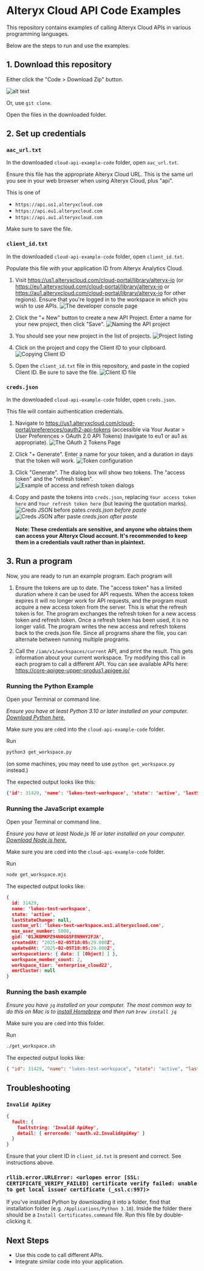 # Alteryx Cloud API Code Examples

This repository contains examples of calling Alteryx Cloud APIs in various programming languages.

Below are the steps to run and use the examples.

## 1. Download this repository

Either click the "Code > Download Zip" button.

![alt text](images/download.png)

Or, use `git clone`.

Open the files in the downloaded folder.

## 2. Set up credentials

### `aac_url.txt`

In the downloaded `cloud-api-example-code` folder, open `aac_url.txt`.

Ensure this file has the appropriate Alteryx Cloud URL. This is the same url you see in your web browser when using Alteryx Cloud, plus "api".

This is one of

- `https://api.us1.alteryxcloud.com`
- `https://api.eu1.alteryxcloud.com`
- `https://api.au1.alteryxcloud.com`

Make sure to save the file.

### `client_id.txt`

In the downloaded `cloud-api-example-code` folder, open `client_id.txt`.

Populate this file with your application ID from Alteryx Analytics Cloud.

1. Visit <https://us1.alteryxcloud.com/cloud-portal/library/alteryx-io> (or <https://eu1.alteryxcloud.com/cloud-portal/library/alteryx-io> or <https://au1.alteryxcloud.com/cloud-portal/library/alteryx-io> for other regions). Ensure that you're logged in to the workspace in which you wish to use APIs. ![The developer console page](images/devConsole.png)

1. Click the "+ New" button to create a new API Project. Enter a name for your new project, then click "Save". ![Naming the API project](images/newProject.png)

1. You should see your new project in the list of projects. ![Project listing](images/listOfProjects.png)

1. Click on the project and copy the Client ID to your clipboard. ![Copying Client ID](images/copyingClientId.png)

1. Open the `client_id.txt` file in this repository, and paste in the copied Client ID. Be sure to save the file. ![Client ID file](images/clientIdFile.png)

### `creds.json`

In the downloaded `cloud-api-example-code` folder, open `creds.json`.

This file will contain authentication credentials.

1. Navigate to <https://us1.alteryxcloud.com/cloud-portal/preferences/oauth2-api-tokens> (accessible via Your Avatar > User Preferences > OAuth 2.0 API Tokens) (navigate to eu1 or au1 as appropriate). ![The OAuth 2 Tokens Page](images/oauth2Tokens.png)

1. Click "+ Generate". Enter a name for your token, and a duration in days that the token will work. ![Token configuration](images/tokenConfig.png)

1. Click "Generate". The dialog box will show two tokens. The "access token" and the "refresh token". ![Example of access and refresh token dialogs](images/accessRefreshTokenBox.png)

1. Copy and paste the tokens into `creds.json`, replacing `Your access token here` and `Your refresh token here` (but leaving the quotation marks).
![Creds JSON before pates](images/credsJSONBeforePaste.png)
*creds.json before paste*
![Creds JSON after paste](images/credsJSONAfterPaste.png)
*creds.json after paste*\
\
**Note: These credentials are sensitive, and anyone who obtains them can access your Alteryx Cloud account. It's recommended to keep them in a credentials vault rather than in plaintext.**

## 3. Run a program

Now, you are ready to run an example program. Each program will

1. Ensure the tokens are up to date. The "access token" has a limited duration where it can be used for API requests. When the access token expires it will no longer work for API requests, and the program must acquire a new access token from the server. This is what the refresh token is for. The program exchanges the refresh token for a new access token and refresh token. Once a refresh token has been used, it is no longer valid. The program writes the new access and refresh tokens back to the creds.json file. Since all programs share the file, you can alternate between running multiple programs.

1. Call the `/iam/v1/workspaces/current` API, and print the result. This gets information about your current workspace. Try modifying this call in each program to call a different API. You can see available APIs here: <https://core-apigee-upper-produs1.apigee.io/>

### Running the Python Example

Open your Terminal or command line.

*Ensure you have at least Python 3.10 or later installed on your computer. [Download Python here.](https://www.python.org/downloads/)*

Make sure you are `cd`ed into the `cloud-api-example-code` folder.

Run

```bash
python3 get_workspace.py
```

(on some machines, you may need to use `python get_workspace.py` instead.)

The expected output looks like this:

```json
{'id': 31429, 'name': 'lukes-test-workspace', 'state': 'active', 'lastStateChange': None, 'custom_url': 'lukes-test-workspace.us1.alteryxcloud.com', 'max_user_number': 5000, 'gid': '01JKBMKPZ94N0GG5F8N9HY2FJA', 'createdAt': '2025-02-05T18:05:29.000Z', 'updatedAt': '2025-02-05T18:05:29.000Z', 'workspacetiers': {'data': [{'isSingleUser': False, 'id': 31428, 'name': 'enterprise_cloud22', 'startsAt': '2025-02-05T18:05:29.000Z', 'trialState': 'None', 'workspace': {'id': 31429}}]}, 'workspace_member_count': 2, 'workspace_tier': 'enterprise_cloud22', 'emrCluster': None}
```

### Running the JavaScript example

Open your Terminal or command line.

*Ensure you have at least Node.js 16 or later installed on your computer. [Download Node.js here.](https://nodejs.org/en/download)*

Make sure you are `cd`ed into the `cloud-api-example-code` folder.

Run

```bash
node get_workspace.mjs
```

The expected output looks like:

```json
{
  id: 31429,
  name: 'lukes-test-workspace',
  state: 'active',
  lastStateChange: null,
  custom_url: 'lukes-test-workspace.us1.alteryxcloud.com',
  max_user_number: 5000,
  gid: '01JKBMKPZ94N0GG5F8N9HY2FJA',
  createdAt: '2025-02-05T18:05:29.000Z',
  updatedAt: '2025-02-05T18:05:29.000Z',
  workspacetiers: { data: [ [Object] ] },
  workspace_member_count: 2,
  workspace_tier: 'enterprise_cloud22',
  emrCluster: null
}
```

### Running the bash example

*Ensure you have `jq` installed on your computer. The most common way to do this on Mac is to [install Homebrew](https://brew.sh/) and then run `brew install jq`*

Make sure you are `cd`ed into this folder.

Run

```bash
./get_workspace.sh
```

The expected output looks like:

```json
{ "id": 31429, "name": "lukes-test-workspace", "state": "active", "lastStateChange": null, "custom_url": "lukes-test-workspace.us1.alteryxcloud.com", "max_user_number": 5000, "gid": "01JKBMKPZ94N0GG5F8N9HY2FJA", "createdAt": "2025-02-05T18:05:29.000Z", "updatedAt": "2025-02-05T18:05:29.000Z", "workspacetiers": { "data": [ { "isSingleUser": false, "id": 31428, "name": "enterprise_cloud22", "startsAt": "2025-02-05T18:05:29.000Z", "trialState": "None", "workspace": { "id": 31429 } } ] }, "workspace_member_count": 2, "workspace_tier": "enterprise_cloud22", "emrCluster": null }
```

## Troubleshooting

### `Invalid ApiKey`

```json
{
  fault: {
    faultstring: 'Invalid ApiKey',
    detail: { errorcode: 'oauth.v2.InvalidApiKey' }
  }
}
```

Ensure that your client ID in `client_id.txt` is present and correct. See instructions above.

### `rllib.error.URLError: <urlopen error [SSL: CERTIFICATE_VERIFY_FAILED] certificate verify failed: unable to get local issuer certificate (_ssl.c:997)>`

If you've installed Python by downloading it into a folder, find that installation folder (e.g. `/Applications/Python 3.10`). Inside the folder there should be a `Install Certificates.command` file. Run this file by double-clicking it.

## Next Steps

- Use this code to call different APIs.
- Integrate similar code into your application.
